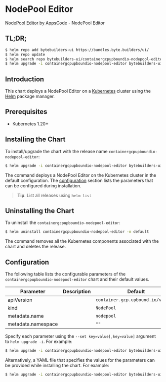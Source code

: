 # NodePool Editor

[NodePool Editor by AppsCode](https://byte.builders) - NodePool Editor

## TL;DR;

```bash
$ helm repo add bytebuilders-ui https://bundles.byte.builders/ui/
$ helm repo update
$ helm search repo bytebuilders-ui/containergcpupboundio-nodepool-editor --version=v0.4.18
$ helm upgrade -i containergcpupboundio-nodepool-editor bytebuilders-ui/containergcpupboundio-nodepool-editor -n default --create-namespace --version=v0.4.18
```

## Introduction

This chart deploys a NodePool Editor on a [Kubernetes](http://kubernetes.io) cluster using the [Helm](https://helm.sh) package manager.

## Prerequisites

- Kubernetes 1.20+

## Installing the Chart

To install/upgrade the chart with the release name `containergcpupboundio-nodepool-editor`:

```bash
$ helm upgrade -i containergcpupboundio-nodepool-editor bytebuilders-ui/containergcpupboundio-nodepool-editor -n default --create-namespace --version=v0.4.18
```

The command deploys a NodePool Editor on the Kubernetes cluster in the default configuration. The [configuration](#configuration) section lists the parameters that can be configured during installation.

> **Tip**: List all releases using `helm list`

## Uninstalling the Chart

To uninstall the `containergcpupboundio-nodepool-editor`:

```bash
$ helm uninstall containergcpupboundio-nodepool-editor -n default
```

The command removes all the Kubernetes components associated with the chart and deletes the release.

## Configuration

The following table lists the configurable parameters of the `containergcpupboundio-nodepool-editor` chart and their default values.

|     Parameter      | Description |                    Default                    |
|--------------------|-------------|-----------------------------------------------|
| apiVersion         |             | <code>container.gcp.upbound.io/v1beta1</code> |
| kind               |             | <code>NodePool</code>                         |
| metadata.name      |             | <code>nodepool</code>                         |
| metadata.namespace |             | <code>""</code>                               |


Specify each parameter using the `--set key=value[,key=value]` argument to `helm upgrade -i`. For example:

```bash
$ helm upgrade -i containergcpupboundio-nodepool-editor bytebuilders-ui/containergcpupboundio-nodepool-editor -n default --create-namespace --version=v0.4.18 --set apiVersion=container.gcp.upbound.io/v1beta1
```

Alternatively, a YAML file that specifies the values for the parameters can be provided while
installing the chart. For example:

```bash
$ helm upgrade -i containergcpupboundio-nodepool-editor bytebuilders-ui/containergcpupboundio-nodepool-editor -n default --create-namespace --version=v0.4.18 --values values.yaml
```
